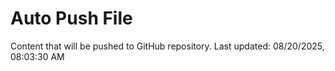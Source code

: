 # Auto Push File

Content that will be pushed to GitHub repository.
Last updated: 08/20/2025, 08:03:30 AM